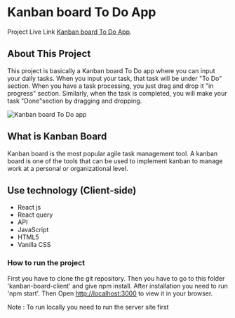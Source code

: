 # Kanban board To Do App

Project Live Link [Kanban board To Do App](https://github.com/facebook/create-react-app).

## About This Project

This project is basically a Kanban board To Do app where you can input your daily tasks. When you input your task, that task will be under "To Do" section. When you have a task processing, you just drag and drop it "in progress" section. Similarly, when the task is completed, you will make your task "Done"section by dragging and dropping.


<img src="https://i.ibb.co/VDMhtZx/Capture.png" alt="Kanban board To Do app" title="Kanban board To Do app">

## What is Kanban Board
Kanban board is the most popular agile task management tool.
A kanban board is one of the tools that can be used to implement kanban to manage work at a personal or organizational level.

## Use technology (Client-side)

* React js
* React query
* API
* JavaScript
* HTML5
* Vanilla CSS


### How to run the project

First you have to clone the git repository. Then you have to go to this folder 'kanban-board-client' and give npm install. After installation you need to run 'npm start'. Then Open [http://localhost:3000](http://localhost:3000) to view it in your browser.

Note : To run locally you need to run the server site first

